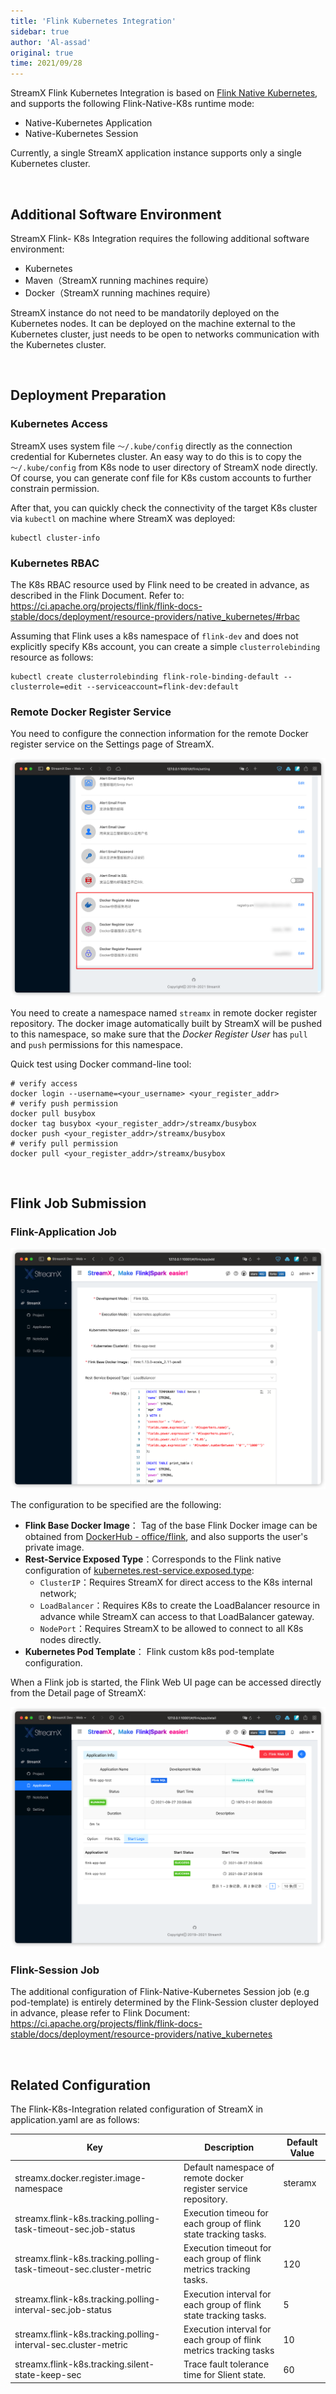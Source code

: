 ```yaml
---
title: 'Flink Kubernetes Integration'
sidebar: true
author: 'Al-assad'
original: true
time: 2021/09/28
---
```


StreamX Flink Kubernetes Integration is based on [Flink Native Kubernetes](https://ci.apache.org/projects/flink/flink-docs-stable/docs/deployment/resource-providers/native_kubernetes/), and supports the following Flink-Native-K8s runtime mode:

* Native-Kubernetes Application
* Native-Kubernetes Session

Currently, a single StreamX application instance supports only a single Kubernetes cluster.

<br/>

## Additional Software Environment

StreamX Flink- K8s Integration requires the following additional software environment: 

* Kubernetes
* Maven（StreamX running machines require）
* Docker（StreamX running machines require）

StreamX instance do not need to be mandatorily deployed on the Kubernetes nodes. It can be deployed on the machine external to the Kubernetes cluster, just needs to be open to networks communication with the Kubernetes cluster.

<br/>


## Deployment Preparation

### Kubernetes Access

StreamX uses system file `～/.kube/config` directly as the connection credential for Kubernetes cluster. An easy way to do this is to copy the `～/.kube/config` from K8s node to user directory of StreamX node directly. Of course, you can generate conf file for K8s custom accounts to further constrain permission.

After that, you can quickly check the connectivity of the target K8s cluster via `kubectl` on machine where StreamX was deployed:

```shell
kubectl cluster-info
```

### Kubernetes RBAC

The K8s RBAC resource used by Flink need to be created in advance, as described in the Flink Document. Refer to: https://ci.apache.org/projects/flink/flink-docs-stable/docs/deployment/resource-providers/native_kubernetes/#rbac

Assuming that Flink uses a k8s namespace of `flink-dev` and does not explicitly specify K8s account, you can create a simple 		`clusterrolebinding` resource as follows:

```
kubectl create clusterrolebinding flink-role-binding-default --clusterrole=edit --serviceaccount=flink-dev:default
```

### Remote Docker Register Service

You need to configure the connection information for the remote Docker register service on the Settings page of StreamX.

![image-20210927182540478](../../asserts/docker_register_setting.png)

You need to create a namespace named `streamx` in remote docker register repository. The docker image automatically built by StreamX will be pushed to this namespace, so make sure that the *Docker Register User* has `pull` and `push` permissions for this namespace.

Quick test using Docker command-line tool:

```shell
# verify access
docker login --username=<your_username> <your_register_addr>
# verify push permission
docker pull busybox
docker tag busybox <your_register_addr>/streamx/busybox
docker push <your_register_addr>/streamx/busybox
# verify pull permission
docker pull <your_register_addr>/streamx/busybox
```

<br/>

## Flink Job Submission

### Flink-Application Job

![image-20210927203759713](../../asserts/k8s_application_submit.png)

The configuration to be specified are the following:

* **Flink Base Docker Image**： Tag of the base Flink Docker image can be obtained from [DockerHub - office/flink](https://hub.docker.com/_/flink), and also supports the user's private image.
* **Rest-Service Exposed Type**：Corresponds to the Flink native configuration of  [kubernetes.rest-service.exposed.type](https://ci.apache.org/projects/flink/flink-docs-stable/docs/deployment/config/#kubernetes):
  * `ClusterIP`：Requires StreamX for direct access to the K8s internal network;
  * `LoadBalancer`：Requires K8s to create the LoadBalancer resource in advance while StreamX can access to that LoadBalancer gateway.
  * `NodePort`：Requires StreamX to be allowed to connect to all K8s nodes directly.
* **Kubernetes Pod Template**： Flink custom k8s pod-template configuration.

When a Flink job is started, the Flink Web UI page can be accessed directly from the Detail page of StreamX:

![image-20210927210034861](../../asserts/k8s_app_detail.png)

### Flink-Session Job

The additional configuration of Flink-Native-Kubernetes Session job (e.g pod-template)  is entirely determined by the Flink-Session cluster deployed in advance, please refer to Flink Document: https://ci.apache.org/projects/flink/flink-docs-stable/docs/deployment/resource-providers/native_kubernetes

<br/>

## Related Configuration

The Flink-K8s-Integration related configuration of StreamX in application.yaml are as follows:

| Key                                                          | Description                                                  | Default Value |
| ------------------------------------------------------------ | ------------------------------------------------------------ | ------------- |
| streamx.docker.register.image-namespace                      | Default namespace of remote docker register service repository. | steramx       |
| streamx.flink-k8s.tracking.polling-task-timeout-sec.job-status | Execution timeou for each group of flink state tracking tasks. | 120           |
| streamx.flink-k8s.tracking.polling-task-timeout-sec.cluster-metric | Execution timeout for each group of flink metrics tracking tasks. | 120           |
| streamx.flink-k8s.tracking.polling-interval-sec.job-status   | Execution interval for each group of flink state tracking tasks. | 5             |
| streamx.flink-k8s.tracking.polling-interval-sec.cluster-metric | Execution interval for each group of flink metrics tracking tasks | 10            |
| streamx.flink-k8s.tracking.silent-state-keep-sec             | Trace fault tolerance time for Slient state.                 | 60            |

